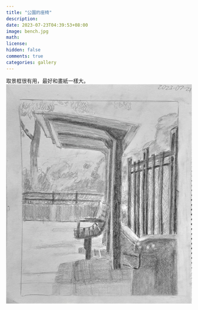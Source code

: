 ```yaml
---
title: "公園的座椅"
description: 
date: 2023-07-23T04:39:53+08:00
image: bench.jpg 
math: 
license: 
hidden: false
comments: true
categories: gallery
---
```

取景框很有用，最好和畫紙一樣大。
![bench](bench.jpg)
